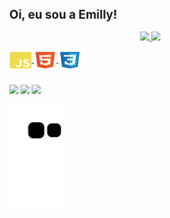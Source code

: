 ## Oi, eu sou a Emilly!

<div align="center">
  <a href="https://github.com/httpsemilly">
  <img width="48%" src="https://github-readme-stats.vercel.app/api?username=httpsemilly&show_icons=true&theme=omni&include_all_commits=true&count_private=true"/>
  <img width="48%" src="https://github-readme-stats.vercel.app/api/top-langs/?username=httpsemilly&layout=compact&langs_count=7&theme=omni"/>
</div>
  
  <div style="display: inline_block"><br>
  <img align="center" alt="emilly-js" height="30" width="40" src="https://raw.githubusercontent.com/devicons/devicon/master/icons/javascript/javascript-plain.svg">
  <img align="center" alt="emilly-HTML" height="30" width="40" src="https://raw.githubusercontent.com/devicons/devicon/master/icons/html5/html5-original.svg">
  <img align="center" alt="emilly-CSS" height="30" width="40" src="https://raw.githubusercontent.com/devicons/devicon/master/icons/css3/css3-original.svg">
</div>
  
  ##
  
  <div> 
  <a href="mailto:emilly.mee7@gmail.com"><img src="https://img.shields.io/badge/Gmail-D14836?style=for-the-badge&logo=gmail&logoColor=white" target="_blank"></a>
  <a href="https://www.linkedin.com/in/emilly-cavalcante" target="_blank"><img src="https://img.shields.io/badge/-LinkedIn-%230077B5?style=for-the-badge&logo=linkedin&logoColor=white" target="_blank"></a> 
  <a href="https://open.spotify.com/user/k4njmvdg6fik5qawdqobnbew8"><img src="https://img.shields.io/badge/Spotify-1ED760?&style=for-the-badge&logo=spotify&logoColor=white" target+"_blank"></a>  
</div>
 
![snake animation](https://github.com/httpsemilly/httpsemilly/blob/output/github-contribution-grid-snake.svg)
